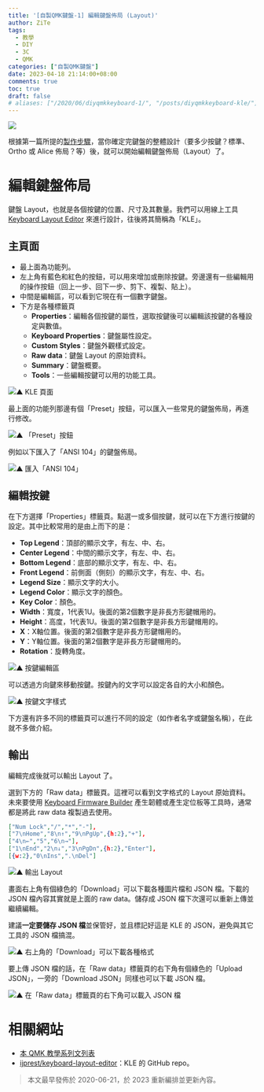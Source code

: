 ```yaml
---
title: '[自製QMK鍵盤-1] 編輯鍵盤佈局 (Layout)'
author: ZiTe
tags:
  - 教學
  - DIY
  - 3C
  - QMK
categories: ["自製QMK鍵盤"]
date: 2023-04-18 21:14:00+08:00
comments: true
toc: true
draft: false
# aliases: ["/2020/06/diyqmkkeyboard-1/", "/posts/diyqmkkeyboard-kle/"]
---
```


![](https://blogger.googleusercontent.com/img/b/R29vZ2xl/AVvXsEh6xYCyGGGes8740UwynZ1-7vRgL-NiAbQG_wQ-84Qwpp0VnqNnTvhTym-9_GQemo3IWD31zfsRhwnsCjjuo6FY9YA1Uvzw6ewqC5ZQZuifOvxs-4imiPxjeBuYCJ_Y9Wc5nkBQqNQHFN03e8RHUQi6apUVahqwfScuck0SVJ-W_c6uGn1oYKgOFfgd/s16000/Screenshot%202023-04-18%20at%2020-31-36%20Keyboard%20Layout%20Editor.png)

根據第一篇所提的[製作步驟](/posts/diyqmkkeyboard-0/#製作步驟)，當你確定完鍵盤的整體設計（要多少按鍵？標準、Ortho 或 Alice 佈局？等）後，就可以開始編輯鍵盤佈局（Layout）了。

<!--more-->

# 編輯鍵盤佈局

鍵盤 Layout，也就是各個按鍵的位置、尺寸及其數量。我們可以用線上工具 [Keyboard Layout Editor](http://www.keyboard-layout-editor.com/) 來進行設計，往後將其簡稱為「KLE」。

## 主頁面

- 最上面為功能列。
- 左上角有藍色和紅色的按鈕，可以用來增加或刪除按鍵。旁邊還有一些編輯用的操作按鈕（回上一步、回下一步、剪下、複製、貼上）。
- 中間是編輯區，可以看到它現在有一個數字鍵盤。
- 下方是各種標籤頁
  - **Properties**：編輯各個按鍵的屬性，選取按鍵後可以編輯該按鍵的各種設定與數值。
  - **Keyboard Properties**：鍵盤屬性設定。
  - **Custom Styles**：鍵盤外觀樣式設定。
  - **Raw data**：鍵盤 Layout 的原始資料。
  - **Summary**：鍵盤概要。
  - **Tools**：一些編輯按鍵可以用的功能工具。

![▲ KLE 頁面](https://1.bp.blogspot.com/-tNaDVTpZNkg/Xu4t__IgDhI/AAAAAAAACcY/eLwPgAw9jpQ5hLNTgKLmSL27edMDQhYpACK4BGAsYHg/s1908/%255B01%255DKeyboard%2BLayout%2BEditor_%25E9%25A6%2596%25E9%25A0%2581.png)

最上面的功能列那邊有個「Preset」按鈕，可以匯入一些常見的鍵盤佈局，再進行修改。

![▲ 「Preset」按鈕](https://1.bp.blogspot.com/-KJ9BtlpHxkc/Xu4uAKgEj2I/AAAAAAAACcc/_q6_t2f8k6g_b4AvA_qcbPnK92Zmme1DQCK4BGAsYHg/s704/%255B02%255DKeyboard%2BLayout%2BEditor_Preset.png)

例如以下匯入了「ANSI 104」的鍵盤佈局。

![▲ 匯入「ANSI 104」](https://1.bp.blogspot.com/-hGR7m05B_Bc/Xu4uASKVfNI/AAAAAAAACcg/6Y2GJFGtcH4-vNz2CK8Bv_fvCwRvAzF2wCK4BGAsYHg/s1908/%255B03%255DKeyboard%2BLayout%2BEditor_Preset-ANSI%2B104.png)

## 編輯按鍵

在下方選擇「Properties」標籤頁。點選一或多個按鍵，就可以在下方進行按鍵的設定。其中比較常用的是由上而下的是：

- **Top Legend**：頂部的顯示文字，有左、中、右。
- **Center Legend**：中間的顯示文字，有左、中、右。
- **Bottom Legend**：底部的顯示文字，有左、中、右。
- **Front Legend**：前側面（側刻）的顯示文字，有左、中、右。
- **Legend Size**：顯示文字的大小。
- **Legend Color**：顯示文字的顏色。
- **Key Color**：顏色。
- **Width**：寬度，1代表1U。後面的第2個數字是非長方形鍵帽用的。
- **Height**：高度，1代表1U。後面的第2個數字是非長方形鍵帽用的。
- **X**：X軸位置。後面的第2個數字是非長方形鍵帽用的。
- **Y**：Y軸位置。後面的第2個數字是非長方形鍵帽用的。
- **Rotation**：旋轉角度。

![▲ 按鍵編輯區](https://1.bp.blogspot.com/-JA0T6CoKpUQ/Xu4uAj2uGiI/AAAAAAAACck/THOzxCPzfhMyQVE-4rIkk_NK4z7BqP3JQCK4BGAsYHg/s742/%255B04%255DKeyboard%2BLayout%2BEditor_Key_Properties.png)

可以透過方向鍵來移動按鍵。按鍵內的文字可以設定各自的大小和顏色。

![▲ 按鍵文字樣式](https://1.bp.blogspot.com/-yhzg5EnWmCc/Xu4uA5Xq1KI/AAAAAAAACco/XNep3M3gpd8FtkYBbdyBcu9RMEKQlTR_ACK4BGAsYHg/s546/%255B05%255DKeyboard%2BLayout%2BEditor_Key_Properties-text.png)

下方還有許多不同的標籤頁可以進行不同的設定（如作者名字或鍵盤名稱），在此就不多做介紹。

## 輸出

編輯完成後就可以輸出 Layout 了。

選到下方的「Raw data」標籤頁。這裡可以看到文字格式的 Layout 原始資料。未來要使用 [Keyboard Firmware Builder](https://kbfirmware.com/) 產生韌體或產生定位板等工具時，通常都是將此 raw data 複製過去使用。

```json
["Num Lock","/","*","-"],
["7\nHome","8\n↑","9\nPgUp",{h:2},"+"],
["4\n←","5","6\n→"],
["1\nEnd","2\n↓","3\nPgDn",{h:2},"Enter"],
[{w:2},"0\nIns",".\nDel"]
```

![▲ 輸出 Layout](https://1.bp.blogspot.com/-u-4BtExCj9Y/Xu4uBOltJ8I/AAAAAAAACcs/Gb5Yc6Tv_cg4X7R7KIMCBIi1QcFouQB0ACK4BGAsYHg/s1908/%255B06%255DKeyboard%2BLayout%2BEditor_Raw_Data.png)

畫面右上角有個綠色的「Download」可以下載各種圖片檔和 JSON 檔。下載的 JSON 檔內容其實就是上面的 raw data。儲存成 JSON 檔下次還可以重新上傳並繼續編輯。

建議**一定要儲存 JSON 檔**並保管好，並且標記好這是 KLE 的 JSON，避免與其它工具的 JSON 檔搞混。

![▲ 右上角的「Download」可以下載各種格式](https://1.bp.blogspot.com/-qydXM4etOsI/Xu4uBi6MegI/AAAAAAAACcw/MWvyrL-TyLw-v4WjefzfLY3lCcILlWP0gCK4BGAsYHg/s406/%255B07%255DKeyboard%2BLayout%2BEditor_DL_1.png)

要上傳 JSON 檔的話，在「Raw data」標籤頁的右下角有個綠色的「Upload JSON」，一旁的「Download JSON」同樣也可以下載 JSON 檔。

![▲ 在「Raw data」標籤頁的右下角可以載入 JSON 檔](https://1.bp.blogspot.com/-m-eRyos_xAU/Xu4uBp2_njI/AAAAAAAACc0/gFa3j9BQlu8fIry-IRA-nLbmnpughQ60gCK4BGAsYHg/s356/%255B07%255DKeyboard%2BLayout%2BEditor_DL_2.png)

# 相關網站

- [本 QMK 教學系列文列表](/posts/diyqmkkeyboard-0/#教學文列表)
- [ijprest/keyboard-layout-editor](https://github.com/ijprest/keyboard-layout-editor)：KLE 的 GitHub repo。

> 本文最早發佈於 2020-06-21，於 2023 重新編排並更新內容。

